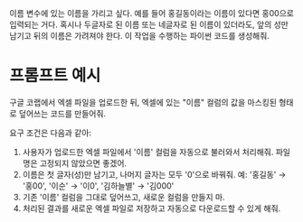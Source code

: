 이름 변수에 있는 이름을 가리고 싶다. 예를 들어 홍길동이라는 이름이 있다면 홍00으로 입력되는 거다. 혹시나 두글자로 된 이름 또는 네글자로 된 이름이 있더라도, 앞의 성만 남기고 뒤의 이름은 가려져야 한다. 이 작업을 수행하는 파이썬 코드를 생성해줘.

# 프롬프트 예시
구글 코랩에서 엑셀 파일을 업로드한 뒤, 엑셀에 있는 "이름" 컬럼의 값을 마스킹된 형태로 덮어쓰는 코드를 만들어줘.

요구 조건은 다음과 같아:
1. 사용자가 업로드한 엑셀 파일에서 '이름' 컬럼을 자동으로 불러와서 처리해줘. 파일명은 고정되지 않았으면 좋겠어.
2. 이름은 첫 글자(성)만 남기고, 나머지 글자는 모두 '0'으로 바꿔줘.
   예: '홍길동' → '홍00', '이순' → '이0', '김하늘별' → '김000'
3. 기존 '이름' 컬럼을 그대로 덮어쓰고, 새로운 컬럼을 만들지 마.
4. 처리된 결과를 새로운 엑셀 파일로 저장하고 자동으로 다운로드할 수 있게 해줘.
